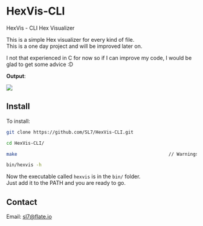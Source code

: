 # HexVis-CLI
HexVis - CLI Hex Visualizer

This is a simple Hex visualizer for every kind of file.  
This is a one day project and will be improved later on.  

I not that experienced in C for now so if I can improve my code, I would be glad to get some advice :D

**Output**:  

![](https://i.imgur.com/9yAtYxg.png)

## Install

To install:

```bash
git clone https://github.com/SL7/HexVis-CLI.git

cd HexVis-CLI/

make                                                        // Warnings might occur, just ignore

bin/hexvis -h
```

Now the executable called `hexvis` is in the `bin/` folder.  
Just add it to the PATH and you are ready to go.  

## Contact

Email: sl7@flate.io

